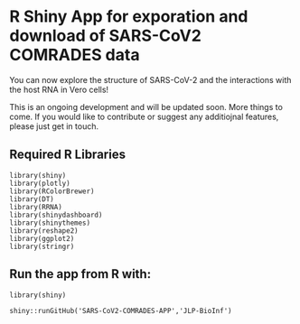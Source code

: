 # R Shiny App for exporation and download of SARS-CoV2 COMRADES data

You can now explore the structure of SARS-CoV-2 and the interactions with the host RNA in Vero cells!

This is an ongoing development and will be updated soon. More things to come. If you would like to contribute or suggest any additiojnal features, please just get in touch. 

## Required R Libraries

```
library(shiny)
library(plotly)
library(RColorBrewer)
library(DT)
library(RRNA)
library(shinydashboard)
library(shinythemes)
library(reshape2)
library(ggplot2)
library(stringr)
```

## Run the app from R with:
```
library(shiny)

shiny::runGitHub('SARS-CoV2-COMRADES-APP','JLP-BioInf')
```
